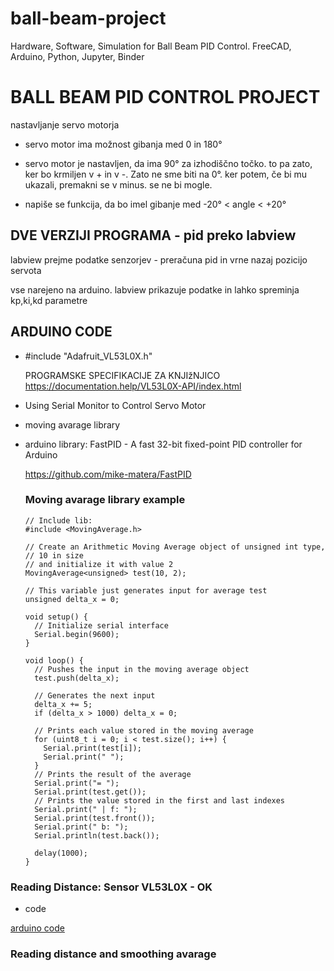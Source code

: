 # ball-beam-project
Hardware, Software, Simulation for Ball Beam PID Control. FreeCAD, Arduino, Python, Jupyter, Binder



# BALL BEAM PID CONTROL PROJECT

nastavljanje servo motorja

- servo motor ima možnost gibanja med 0 in 180°

- servo motor je nastavljen, da ima 90° za izhodiščno točko. to pa zato, ker bo krmiljen v + in v -. Zato ne sme biti na 0°. ker potem, če bi mu ukazali, premakni se v minus. se ne bi mogle.
- napiše se funkcija, da bo imel gibanje med -20° < angle < +20°



## DVE VERZIJI PROGRAMA - pid preko labview

labview prejme podatke senzorjev - preračuna pid in vrne nazaj pozicijo servota

vse narejeno na arduino. labview prikazuje podatke in lahko spreminja kp,ki,kd parametre



## ARDUINO CODE

- #include "Adafruit_VL53L0X.h"

  PROGRAMSKE SPECIFIKACIJE ZA KNJIžNJICO https://documentation.help/VL53L0X-API/index.html

  

- Using Serial Monitor to Control Servo Motor

- moving avarage library

- arduino library: FastPID - A fast 32-bit fixed-point PID controller for Arduino

  https://github.com/mike-matera/FastPID

  ### Moving avarage library example 

  ```
  // Include lib:
  #include <MovingAverage.h>
  
  // Create an Arithmetic Moving Average object of unsigned int type,
  // 10 in size
  // and initialize it with value 2
  MovingAverage<unsigned> test(10, 2);
  
  // This variable just generates input for average test
  unsigned delta_x = 0;
  
  void setup() {
    // Initialize serial interface
    Serial.begin(9600);
  }
  
  void loop() {
    // Pushes the input in the moving average object
    test.push(delta_x);
  
    // Generates the next input
    delta_x += 5;
    if (delta_x > 1000) delta_x = 0;
  
    // Prints each value stored in the moving average
    for (uint8_t i = 0; i < test.size(); i++) {
      Serial.print(test[i]);
      Serial.print(" ");
    }
    // Prints the result of the average
    Serial.print("= ");
    Serial.print(test.get());
    // Prints the value stored in the first and last indexes
    Serial.print(" | f: ");
    Serial.print(test.front());
    Serial.print(" b: ");
    Serial.println(test.back());
  
    delay(1000);
  }
  ```

  

### Reading Distance: Sensor VL53L0X - OK

- code

[arduino code](arduino-code\reading-dist-VL53L0X-v1\reading-dist-VL53L0X-v1.ino)



### Reading distance and smoothing avarage

